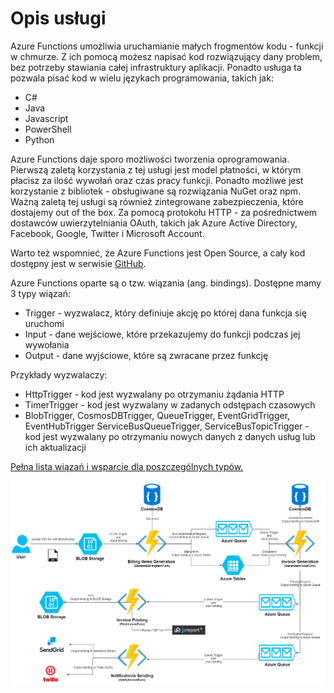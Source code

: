 # Opis usługi

Azure Functions umożliwia uruchamianie małych frogmentów kodu - funkcji w chmurze. Z ich pomocą możesz napisać kod rozwiązujący dany problem, bez potrzeby stawiania całej infrastruktury aplikacji. Ponadto usługa ta pozwala pisać kod w wielu językach programowania, takich jak:

* C\#
* Java
* Javascript
* PowerShell
* Python

Azure Functions daje sporo możliwości tworzenia oprogramowania. Pierwszą zaletą korzystania z tej usługi jest model płatności, w którym płacisz za ilość wywołań oraz czas pracy funkcji. Ponadto możliwe jest korzystanie z bibliotek - obsługiwane są rozwiązania NuGet oraz npm. Ważną zaletą tej usługi są również zintegrowane zabezpieczenia, które dostajemy out of the box. Za pomocą protokołu HTTP - za pośrednictwem dostawców uwierzytelniania OAuth, takich jak Azure Active Directory, Facebook, Google, Twitter i Microsoft Account. 

Warto też wspomnieć, że Azure Functions jest Open Source, a cały kod dostępny jest w serwisie [GitHub](https://github.com/Azure/azure-functions-host).

Azure Functions oparte są o tzw. wiązania \(ang. bindings\). Dostępne mamy 3 typy wiązań:

* Trigger - wyzwalacz, który definiuje akcję po której dana funkcja się uruchomi
* Input - dane wejściowe, które przekazujemy do funkcji podczas jej wywołania
* Output - dane wyjściowe, które są zwracane przez funkcję

Przykłady wyzwalaczy:

* HttpTrigger - kod jest wyzwalany po otrzymaniu żądania HTTP
* TimerTrigger - kod jest wyzwalany w zadanych odstępach czasowych
* BlobTrigger, CosmosDBTrigger, QueueTrigger, EventGridTrigger, EventHubTrigger ServiceBusQueueTrigger,  ServiceBusTopicTrigger - kod jest wyzwalany po otrzymaniu nowych danych z danych usług lub ich aktualizacji

[Pełna lista wiązań i wsparcie dla poszczególnych typów.](https://docs.microsoft.com/en-in/azure/azure-functions/functions-triggers-bindings#supported-bindings)

![](../.gitbook/assets/image%20%2822%29.png)

